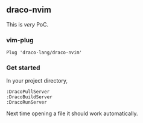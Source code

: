 ## draco-nvim

This is *very* PoC.

### vim-plug
```
Plug 'draco-lang/draco-nvim'
```

### Get started
In your project directory,
```
:DracoPullServer
:DracoBuildServer
:DracoRunServer
```

Next time opening a file it should work automatically.
